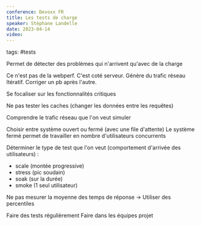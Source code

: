 ```yaml
---
conference: Devoxx FR
title: Les tests de charge
speaker: Stéphane Landelle
date: 2023-04-14
video: 
---
```

tags: #tests 

Permet de détecter des problèmes qui n'arrivent qu'avec de la charge

Ce n'est pas de la webperf. C'est coté serveur.
Génère du trafic réseau
Itératif. Corriger un pb après l'autre.

Se focaliser sur les fonctionnalités critiques

Ne pas tester les caches (changer les données entre les requêtes)

Comprendre le trafic réseau que l'on veut simuler

Choisir entre système ouvert ou fermé (avec une file d'attente)
Le système fermé permet de travailler en nombre d'utilisateurs concurrents

Déterminer le type de test que l'on veut (comportement d'arrivée des utilisateurs) :
- scale (montée progressive)
- stress (pic soudain)
- soak (sur la durée)
- smoke (1 seul utilisateur)

Ne pas mesurer la moyenne des temps de réponse
-> Utiliser des percentiles

Faire des tests régulièrement
Faire dans les équipes projet






